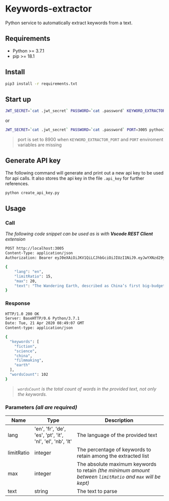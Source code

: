# Keywords-extractor

Python service to automatically extract keywords from a text.


## Requirements

- Python >= 3.7.1
- pip >= 18.1


## Install

```bash
pip3 install -r requirements.txt
```

## Start up

```bash
JWT_SECRET=`cat .jwt_secret` PASSWORD=`cat .password` KEYWORD_EXTRACTOR_PORT=3005 python3 server.py
```
or

```bash
JWT_SECRET=`cat .jwt_secret` PASSWORD=`cat .password` PORT=3005 python3 server.py
```

> port is set to 8900 when `KEYWORD_EXTRACTOR_PORT` and `PORT` enviroment variables are missing


## Generate API key

The following command will generate and print out a new api key to be used for api calls.
It also stores the api key in the file `.api_key` for further references.

```bash
python create_api_key.py
```

## Usage

### Call

_The following code snippet can be used as is with **Vscode REST Client** extension_

```bash
POST http://localhost:3005
Content-Type: application/json
Authorization: Bearer eyJ0eXAiOiJKV1QiLCJhbGciOiJIUzI1NiJ9.eyJwYXNzd29yZCI6ImMzYTBhODM1LWY0OWEtNDJiNi04NzEzLWFkMTA3OTkzOWViZSJ9.x77HXBgnPgvq7aGKpLqB8Q8lcMTbjtMJhIPTQygLxjc

{
	"lang": "en",
	"limitRatio": 15,
	"max": 20,
	"text": "The Wandering Earth, described as China’s first big-budget science fiction thriller, quietly made it onto screens at AMC theaters in North America this weekend, and it shows a new side of Chinese filmmaking — one focused toward futuristic spectacles rather than China’s traditionally grand, massive historical epics. At the same time, The Wandering Earth feels like a throwback to a few familiar eras of American filmmaking. While the film’s cast, setting, and tone are all Chinese, longtime science fiction fans are going to see a lot on the screen that reminds them of other movies, for better or worse."
}
```

### Response

```bash
HTTP/1.0 200 OK
Server: BaseHTTP/0.6 Python/3.7.1
Date: Tue, 21 Apr 2020 08:49:07 GMT
Content-type: application/json

{
  "keywords": [
    "fiction",
    "science",
    "china",
    "filmmaking",
    "earth"
  ],
  "wordsCount": 102
}
```

> _`wordsCount` is the total count of words in the provided text, not only the keywords._

### Parameters _(all are required)_

| Name | Type | Description |
|------|------|-------------|
| lang | 'en', 'fr', 'de', 'es', 'pt', 'it', 'nl', 'el', 'nb', 'lt' | The language of the provided text |
| limitRatio | integer | The percentage of keywords to retain among the extracted list
| max | integer | The absolute maximum keywords to retain _(the minimum amount between `limitRatio` and `max` will be kept)_
| text | string | The text to parse |
